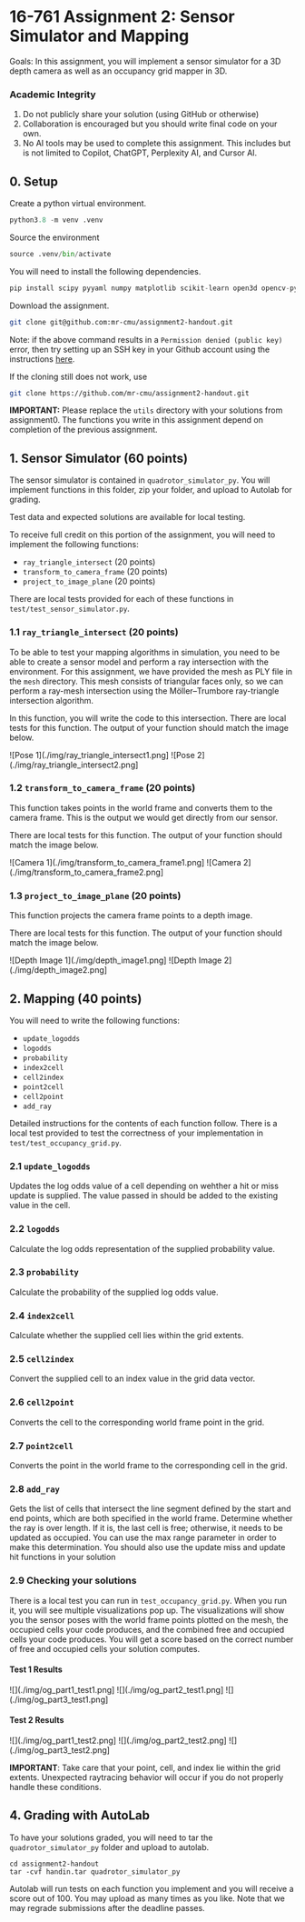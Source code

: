 # 16-761 Assignment 2: Sensor Simulator and Mapping

Goals: In this assignment, you will implement a sensor
simulator for a 3D depth camera as well as an occupancy
grid mapper in 3D.

### Academic Integrity
1. Do not publicly share your solution (using GitHub or otherwise)
2. Collaboration is encouraged but you should write final code on your own.
3. No AI tools may be used to complete this assignment. This includes
but is not limited to Copilot, ChatGPT, Perplexity AI, and Cursor AI.

## 0. Setup
Create a python virtual environment.
```python
python3.8 -m venv .venv
```
Source the environment
```python
source .venv/bin/activate
```
You will need to install the following dependencies.
```python
pip install scipy pyyaml numpy matplotlib scikit-learn open3d opencv-python
```
Download the assignment.
```bash
git clone git@github.com:mr-cmu/assignment2-handout.git
```
Note: if the above command results in a `Permission denied (public key)`
error, then try setting up an SSH key in your Github account using the
instructions [here](https://docs.github.com/en/authentication/connecting-to-github-with-ssh/adding-a-new-ssh-key-to-your-github-account).

If the cloning still does not work, use
```bash
git clone https://github.com/mr-cmu/assignment2-handout.git
```

**IMPORTANT:** Please replace the `utils` directory with your
solutions from assignment0. The functions you write in this assignment
depend on completion of the previous assignment.

## 1. Sensor Simulator (60 points)
The sensor simulator is contained in `quadrotor_simulator_py`. You
will implement functions in this folder, zip your folder, and upload
to Autolab for grading.

Test data and expected solutions are available for local testing.

To receive full credit on this portion of the assignment,
you will need to implement the following functions:

* `ray_triangle_intersect` (20 points)
* `transform_to_camera_frame` (20 points)
* `project_to_image_plane` (20 points)

There are local tests provided for each of these functions in
`test/test_sensor_simulator.py`.

### 1.1 `ray_triangle_intersect` (20 points)
To be able to test your mapping algorithms in simulation, you need to
be able to create a sensor model and perform a ray intersection with
the environment. For this assignment, we have provided the mesh as
PLY file in the `mesh` directory. This mesh consists of triangular
faces only, so we can perform a ray-mesh intersection using the
Möller–Trumbore ray-triangle intersection algorithm.

In this function, you will write the code to this intersection.
There are local tests for this function. The output of your
function should match the image below.

![Pose 1](./img/ray_triangle_intersect1.png]
![Pose 2](./img/ray_triangle_intersect2.png]

### 1.2 `transform_to_camera_frame` (20 points)
This function takes points in the world frame and converts them to the
camera frame. This is the output we would get directly from our
sensor.

There are local tests for this function. The output of your
function should match the image below.

![Camera 1](./img/transform_to_camera_frame1.png]
![Camera 2](./img/transform_to_camera_frame2.png]

### 1.3 `project_to_image_plane` (20 points)
This function projects the camera frame points to a depth image.

There are local tests for this function. The output of your
function should match the image below.

![Depth Image 1](./img/depth_image1.png]
![Depth Image 2](./img/depth_image2.png]

## 2. Mapping (40 points)
You will need to write the following functions:

* `update_logodds`
* `logodds`
* `probability`
* `index2cell`
* `cell2index`
* `point2cell`
* `cell2point`
* `add_ray`

Detailed instructions for the contents of each function follow. There
is a local test provided to test the correctness of your
implementation in `test/test_occupancy_grid.py`.

### 2.1 `update_logodds`
Updates the log odds value of a cell depending on wehther a hit
or miss update is supplied. The value passed in should be added
to the existing value in the cell.

### 2.2 `logodds`
Calculate the log odds representation of the supplied probability value.

### 2.3 `probability`
Calculate the probability of the supplied log odds value.

### 2.4 `index2cell`
Calculate whether the supplied cell lies within the grid extents.

### 2.5 `cell2index`
Convert the supplied cell to an index value in the grid data vector.

### 2.6 `cell2point`
Converts the cell to the corresponding world frame point in the grid.

### 2.7 `point2cell`
Converts the point in the world frame to the corresponding cell
in the grid.

### 2.8 `add_ray`
Gets the list of cells that intersect the line segment defined by the
start and end points, which are both specified in the world
frame. Determine whether the ray is over length. If it is, the last
cell is free; otherwise, it needs to be updated as occupied.  You can
use the max range parameter in order to make this determination. You
should also use the update miss and update hit functions in your
solution

### 2.9 Checking your solutions
There is a local test you can run in `test_occupancy_grid.py`. When
you run it, you will see multiple visualizations pop up. The
visualizations will show you the sensor poses with the world frame
points plotted on the mesh, the occupied cells your code produces, and
the combined free and occupied cells your code produces. You will get
a score based on the correct number of free and occupied cells your
solution computes.

#### Test 1 Results
![](./img/og_part1_test1.png]
![](./img/og_part2_test1.png]
![](./img/og_part3_test1.png]

#### Test 2 Results
![](./img/og_part1_test2.png]
![](./img/og_part2_test2.png]
![](./img/og_part3_test2.png]

**IMPORTANT**: Take care that your point, cell, and index lie within
the grid extents. Unexpected raytracing behavior will occur if you do
not properly handle these conditions.

## 4. Grading with AutoLab
To have your solutions graded, you will need to tar the `quadrotor_simulator_py`
folder and upload to autolab.

```
cd assignment2-handout
tar -cvf handin.tar quadrotor_simulator_py
```

Autolab will run tests on each function you implement and you will
receive a score out of 100.  You may upload as many times as you like.
Note that we may regrade submissions after the deadline passes.
